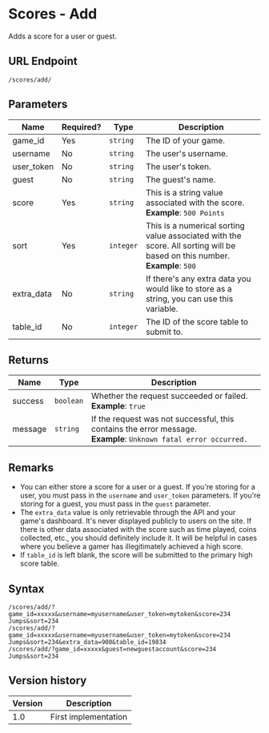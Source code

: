 # Scores - Add

Adds a score for a user or guest.

## URL Endpoint

```
/scores/add/
```

## Parameters

Name | Required? | Type | Description
--- | --- | --- | ---
game_id | Yes | `string` | The ID of your game.
username | No | `string` | The user's username.
user_token | No | `string` | The user's token.
guest | No | `string` | The guest's name.
score | Yes | `string` | This is a string value associated with the score. **Example**: `500 Points`
sort | Yes | `integer` | This is a numerical sorting value associated with the score. All sorting will be based on this number. **Example**: `500`
extra_data | No | `string` | If there's any extra data you would like to store as a string, you can use this variable.
table_id | No | `integer` | The ID of the score table to submit to.

## Returns

Name | Type | Description
--- | --- | ---
success | `boolean` | Whether the request succeeded or failed. <br> **Example**: `true`
message | `string` | If the request was not successful, this contains the error message. <br> **Example**: `Unknown fatal error occurred.`

## Remarks

- You can either store a score for a user or a guest. If you're storing for a user, you must pass in the `username` and `user_token` parameters. If you're storing for a guest, you must pass in the `guest` parameter.
- The `extra_data` value is only retrievable through the API and your game's dashboard. It's never displayed publicly to users on the site. If there is other data associated with the score such as time played, coins collected, etc., you should definitely include it. It will be helpful in cases where you believe a gamer has illegitimately achieved a high score.
- If `table_id` is left blank, the score will be submitted to the primary high score table.

## Syntax

```
/scores/add/?game_id=xxxxx&username=myusername&user_token=mytoken&score=234 Jumps&sort=234
/scores/add/?game_id=xxxxx&username=myusername&user_token=mytoken&score=234 Jumps&sort=234&extra_data=900&table_id=19834
/scores/add/?game_id=xxxxx&guest=newguestaccount&score=234 Jumps&sort=234
```

## Version history

Version		 | Description
---			 | ---
1.0			 | First implementation